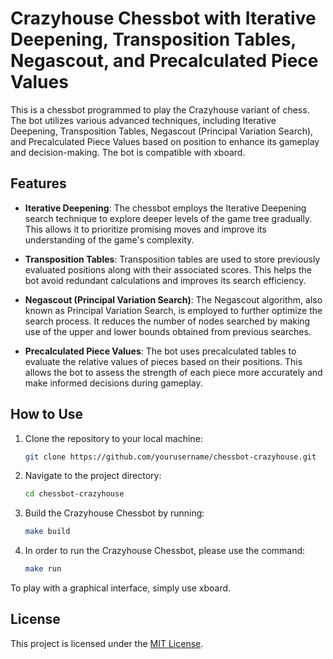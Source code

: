 # Crazyhouse Chessbot with Iterative Deepening, Transposition Tables, Negascout, and Precalculated Piece Values

This is a chessbot programmed to play the Crazyhouse variant of chess. The bot utilizes various advanced techniques, including Iterative Deepening, Transposition Tables, Negascout (Principal Variation Search), and Precalculated Piece Values based on position to enhance its gameplay and decision-making. The bot is compatible with xboard. 

## Features

- **Iterative Deepening**: The chessbot employs the Iterative Deepening search technique to explore deeper levels of the game tree gradually. This allows it to prioritize promising moves and improve its understanding of the game's complexity.

- **Transposition Tables**: Transposition tables are used to store previously evaluated positions along with their associated scores. This helps the bot avoid redundant calculations and improves its search efficiency.

- **Negascout (Principal Variation Search)**: The Negascout algorithm, also known as Principal Variation Search, is employed to further optimize the search process. It reduces the number of nodes searched by making use of the upper and lower bounds obtained from previous searches.

- **Precalculated Piece Values**: The bot uses precalculated tables to evaluate the relative values of pieces based on their positions. This allows the bot to assess the strength of each piece more accurately and make informed decisions during gameplay.

## How to Use

1. Clone the repository to your local machine:

    ```bash
    git clone https://github.com/yourusername/chessbot-crazyhouse.git
    ```

2. Navigate to the project directory:
    ```bash
    cd chessbot-crazyhouse 
    ```

3. Build the Crazyhouse Chessbot by running:
    ```bash
    make build
    ```

4. In order to run the Crazyhouse Chessbot, please use the command: 
    ```bash
    make run
    ```
To play with a graphical interface, simply use xboard.

## License

This project is licensed under the [MIT License](LICENSE).
